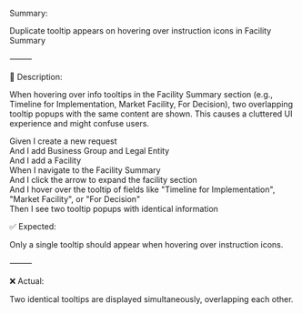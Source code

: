 Summary:

Duplicate tooltip appears on hovering over instruction icons in Facility Summary

⸻

📝 Description:

When hovering over info tooltips in the Facility Summary section (e.g., Timeline for Implementation, Market Facility, For Decision), two overlapping tooltip popups with the same content are shown. This causes a cluttered UI experience and might confuse users.

Given I create a new request  
And I add Business Group and Legal Entity  
And I add a Facility  
When I navigate to the Facility Summary  
And I click the arrow to expand the facility section  
And I hover over the tooltip of fields like "Timeline for Implementation", "Market Facility", or "For Decision"  
Then I see two tooltip popups with identical information

✅ Expected:

Only a single tooltip should appear when hovering over instruction icons.

⸻

❌ Actual:

Two identical tooltips are displayed simultaneously, overlapping each other.

